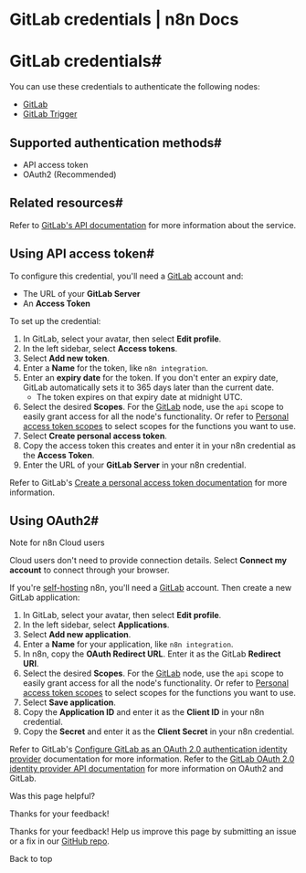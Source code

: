 # GitLab credentials | n8n Docs

[ ](https://github.com/n8n-io/n8n-docs/edit/main/docs/integrations/builtin/credentials/gitlab.md "Edit this page")

# GitLab credentials#

You can use these credentials to authenticate the following nodes:

  * [GitLab](../../app-nodes/n8n-nodes-base.gitlab/)
  * [GitLab Trigger](../../trigger-nodes/n8n-nodes-base.gitlabtrigger/)

## Supported authentication methods#

  * API access token
  * OAuth2 (Recommended)

## Related resources#

Refer to [GitLab's API documentation](https://docs.gitlab.com/ee/api/rest/) for more information about the service.

## Using API access token#

To configure this credential, you'll need a [GitLab](https://gitlab.com/) account and:

  * The URL of your **GitLab Server**
  * An **Access Token**

To set up the credential:

  1. In GitLab, select your avatar, then select **Edit profile**.
  2. In the left sidebar, select **Access tokens**.
  3. Select **Add new token**.
  4. Enter a **Name** for the token, like `n8n integration`.
  5. Enter an **expiry date** for the token. If you don't enter an expiry date, GitLab automatically sets it to 365 days later than the current date.
     * The token expires on that expiry date at midnight UTC.
  6. Select the desired **Scopes**. For the [GitLab](../../app-nodes/n8n-nodes-base.gitlab/) node, use the `api` scope to easily grant access for all the node's functionality. Or refer to [Personal access token scopes](https://docs.gitlab.com/ee/user/profile/personal_access_tokens.html#personal-access-token-scopes) to select scopes for the functions you want to use.
  7. Select **Create personal access token**.
  8. Copy the access token this creates and enter it in your n8n credential as the **Access Token**.
  9. Enter the URL of your **GitLab Server** in your n8n credential. 

Refer to GitLab's [Create a personal access token documentation](https://docs.gitlab.com/ee/user/profile/personal_access_tokens.html#create-a-personal-access-token) for more information.

## Using OAuth2#

Note for n8n Cloud users

Cloud users don't need to provide connection details. Select **Connect my account** to connect through your browser.

If you're [self-hosting](../../../../hosting/) n8n, you'll need a [GitLab](https://gitlab.com/) account. Then create a new GitLab application:

  1. In GitLab, select your avatar, then select **Edit profile**.
  2. In the left sidebar, select **Applications**.
  3. Select **Add new application**.
  4. Enter a **Name** for your application, like `n8n integration`.
  5. In n8n, copy the **OAuth Redirect URL**. Enter it as the GitLab **Redirect URI**.
  6. Select the desired **Scopes**. For the [GitLab](../../app-nodes/n8n-nodes-base.gitlab/) node, use the `api` scope to easily grant access for all the node's functionality. Or refer to [Personal access token scopes](https://docs.gitlab.com/ee/user/profile/personal_access_tokens.html#personal-access-token-scopes) to select scopes for the functions you want to use.
  7. Select **Save application**.
  8. Copy the **Application ID** and enter it as the **Client ID** in your n8n credential.
  9. Copy the **Secret** and enter it as the **Client Secret** in your n8n credential.

Refer to GitLab's [Configure GitLab as an OAuth 2.0 authentication identity provider](https://docs.gitlab.com/ee/integration/oauth_provider.html) documentation for more information. Refer to the [GitLab OAuth 2.0 identity provider API documentation](https://docs.gitlab.com/ee/api/oauth2.html) for more information on OAuth2 and GitLab.

Was this page helpful? 

Thanks for your feedback! 

Thanks for your feedback! Help us improve this page by submitting an issue or a fix in our [GitHub repo](https://github.com/n8n-io/n8n-docs). 

Back to top
